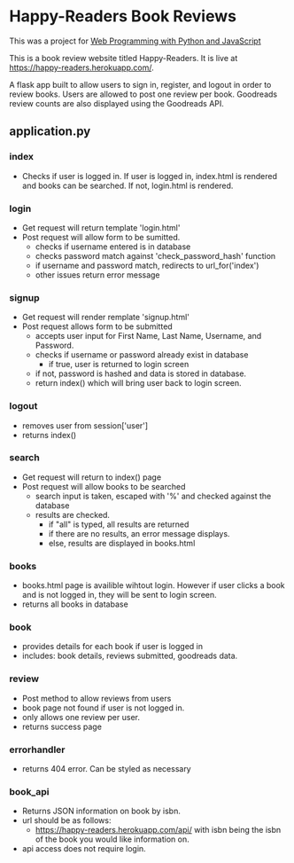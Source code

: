 # Happy-Readers Book Reviews

This was a project for [Web Programming with Python and JavaScript](https://docs.cs50.net/ocw/web/projects/1/project1.html)

This is a book review website titled Happy-Readers. It is live at https://happy-readers.herokuapp.com/.

A flask app built to allow users to sign in, register, and logout in order to review books. Users are allowed to post one review per book. Goodreads review counts are also displayed using the Goodreads API.

## application.py

### index
- Checks if user is logged in. If user is logged in, index.html is rendered and books can be searched. If not, login.html is rendered.

### login
- Get request will return template 'login.html'
- Post request will allow form to be sumitted.
	- checks if username entered is in database
	- checks password match against 'check_password_hash' function
	- if username and password match, redirects to url_for('index')
	- other issues return error message

### signup
- Get request will render remplate 'signup.html'
- Post request allows form to be submitted
	- accepts user input for First Name, Last Name, Username, and Password.
	- checks if username or password already exist in database
		- if true, user is returned to login screen
	- if not, password is hashed and data is stored in database.
	- return index() which will bring user back to login screen.

### logout
- removes user from session['user']
- returns index()

### search
- Get request will return to index() page
- Post request will allow books to be searched
	- search input is taken, escaped with '%' and checked against the database
	- results are checked.
		- if "all" is typed, all results are returned
		- if there are no results, an error message displays.
		- else, results are displayed in books.html

### books
- books.html page is availible wihtout login. However if user clicks a book and is not logged in, they will be sent to login screen.
- returns all books in database

### book
- provides details for each book if user is logged in
- includes: book details, reviews submitted, goodreads data.

### review
- Post method to allow reviews from users
- book page not found if user is not logged in.
- only allows one review per user.
- returns success page

### errorhandler
- returns 404 error. Can be styled as necessary

### book_api
- Returns JSON information on book by isbn.
- url should be as follows:
	- https://happy-readers.herokuapp.com/api/<isbn> with isbn being the isbn of the book you would like information on.
- api access does not require login.
